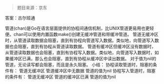 > 题目来源：京东

答案：古尔班通

管道(chan)是Go在语言层面提供的协程间通信机制，比UNIX管道更易用也更轻便。chan可以使用内置函数make()创建无缓冲管道和带缓冲管道。
管道无缓冲区时，从管道读取数据会阻塞，直到有协程向管道写入数据。类似地，向管道写入数据也会阻塞，直到有协程从管道读取数据。
管道有缓冲区但缓冲区没有数据时，从管道读取数据也会阻塞，直到有协程写入数据。类似地，向管道写入数据时，如果缓冲区已满，那么也会阻塞，直到有协程从缓冲区中读出数据。
对于值为nil的管道，无论读写都会阻塞，而且是永久阻塞。
小结：
协程读取管道时，阻塞的条件有：
管道无缓冲区
管道缓冲区中无数据
管道的值为nil
协程写入管道时，阻塞的条件有：
管道无缓冲区
管道的缓冲区已满
管道的值为nil